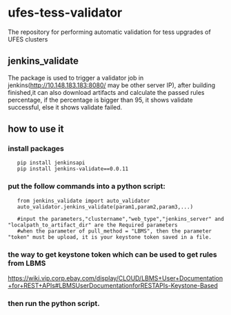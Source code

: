 # ufes-tess-validator
The repository for performing automatic validation for tess upgrades of UFES clusters
 
## jenkins_validate 
The package is used to trigger a validator job in jenkins(http://10.148.183.183:8080/  may be other server IP), after building finished,it can also download artifacts and
calculate the passed rules percentage, if the percentage is bigger than 95, it shows validate successful, else it shows validate failed.

## how to use it
### install packages
```
   pip install jenkinsapi
   pip install jenkins-validate==0.0.11
```
### put the follow commands into a python script:
```import jenkins_validate
   from jenkins_validate import auto_validator
   auto_validator.jenkins_validate(param1,param2,param3,...)   

   #input the parameters,"clustername","web_type","jenkins_server" and "localpath_to_artifact_dir" are the Required parameters
   #when the parameter of pull_method = "LBMS", then the parameter "token" must be upload, it is your keystone token saved in a file.
```
### the way to get keystone token which can be used to get rules from LBMS
https://wiki.vip.corp.ebay.com/display/CLOUD/LBMS+User+Documentation+for+REST+APIs#LBMSUserDocumentationforRESTAPIs-Keystone-Based
### then run the python script.


